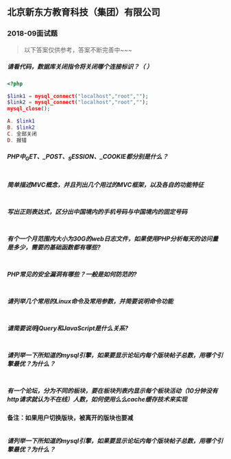 ## 北京新东方教育科技（集团）有限公司
### 2018-09面试题

> 以下答案仅供参考，答案不断完善中~~~

##### 请看代码，数据库关闭指令将关闭哪个连接标识？（  ） 

```php
<?php

$link1 = mysql_connect("localhost","root","");
$link2 = mysql_connect("localhost","root","");
mysql_close();

A. $link1
B. $link2
C. 全部关闭
D. 报错

```

##### PHP中$_GET、$_POST、$_SESSION、$_COOKIE都分别是什么？ 

```php

```

##### 简单描述MVC概念，并且列出几个用过的MVC框架，以及各自的功能特征

```php

```

##### 写出正则表达式，区分出中国境内的手机号码与中国境内的固定号码

```php

```

##### 有个一个月范围内大小为30G的web日志文件，如果使用PHP分析每天的访问量是多少，需要的基础函数都有哪些?

```php

```

##### PHP常见的安全漏洞有哪些？一般是如何防范的?

```php

```

##### 请列举几个常用的Linux命令及常用参数，并简要说明命令功能

```php

```

##### 请简要说明jQuery和JavaScript是什么关系?

```php

```

##### 请列举一下所知道的mysql引擎，如果要显示论坛内每个版块帖子总数，用哪个引擎最优？为什么？

```php

```

##### 有一个论坛，分为不同的板块，要在板块列表内显示每个板块活动（10分钟没有http请求就认为不在线）人数，如何使用么么cache缓存技术来实现

**备注：如果用户切换版块，被离开的版块也要减**

```php

```


##### 请列举一下所知道的mysql引擎，如果要显示论坛内每个版块帖子总数，用哪个引擎最优？为什么？

```php

```
